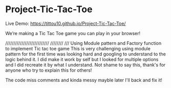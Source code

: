 # Project-Tic-Tac-Toe

Live Demo:
https://tittou10.github.io/Project-Tic-Tac-Toe/

We’re making a Tic Tac Toe game you can play in your browser!

///////////////////////////
////////
///
Using Module pattern and Factory function to implement Tic tac toe game This is very challenging using module pattern for the first time was looking hard and googling to understand to the logic behind it.
I did make it work by self but I looked for multiple options and I did recreate it by what I understand.
Not shame to say this, thank's for anyone who try to explain this for others!

The code miss comments and kinda messy mayble later I'll back and fix it!
